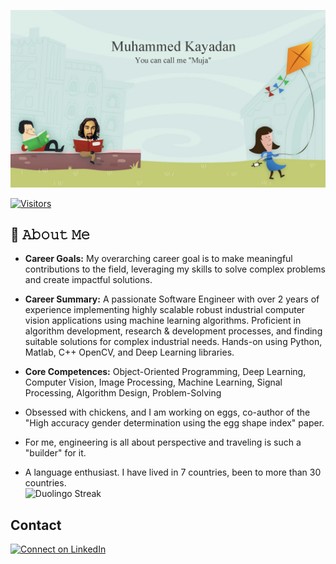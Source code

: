 ![welcome image](img/welcome.jpg)

<!-- Visitor badge is done with visitorbadge.io -->

[![Visitors](https://api.visitorbadge.io/api/visitors?path=https%3A%2F%2Fgithub.com%2Fmucahitkayadan%2Fmucahitkayadan&label=visitors&labelColor=%23f47373&countColor=%232ccce4)](https://visitorbadge.io/status?path=https%3A%2F%2Fgithub.com%2Fmucahitkayadan%2Fmucahitkayadan)
## :book: 𝙰𝚋𝚘𝚞𝚝 𝙼𝚎
- **Career Goals:** My overarching career goal is to make meaningful contributions to the field, leveraging my skills to solve complex problems and create impactful solutions.  


- **Career Summary:** A passionate Software Engineer with over 2 years of experience implementing highly scalable robust industrial computer vision applications using machine learning algorithms. Proficient in algorithm development, research & development processes, and finding suitable solutions for complex industrial needs. Hands-on using Python, Matlab, C++ OpenCV, and Deep Learning libraries.  


- **Core Competences:** Object-Oriented Programming, Deep Learning, Computer Vision, Image Processing, Machine Learning, Signal Processing, Algorithm Design, Problem-Solving  


- Obsessed with chickens, and I am working on eggs, co-author of the "High accuracy gender determination using the egg shape index" paper.  


- For me, engineering is all about perspective and traveling is such a "builder" for it.      

<!-- This badge is updated from duolingo_streak_updater.py and Github actions. -->
- A language enthusiast. I have lived in 7 countries, been to more than 30 countries.   
![Duolingo Streak](https://img.shields.io/badge/My_Current_Duolingo_Streak-946-brightgreen)


## Contact
[![Connect on LinkedIn](https://img.shields.io/badge/--linkedin?label=LinkedIn&logo=LinkedIn&style=social)](https://www.linkedin.com/in/muhammed-kayadan-125757155/)  

